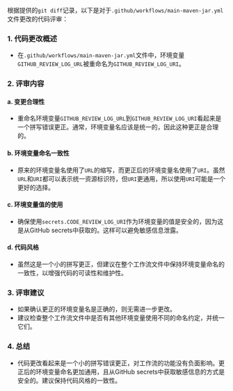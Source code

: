 根据提供的`git diff`记录，以下是对于`.github/workflows/main-maven-jar.yml`文件更改的代码评审：

### 1. 代码更改概述
- 在`.github/workflows/main-maven-jar.yml`文件中，环境变量`GITHUB_REVIEW_LOG_URL`被重命名为`GITHUB_REVIEW_LOG_URI`。

### 2. 评审内容

#### a. 变更合理性
- 重命名环境变量`GITHUB_REVIEW_LOG_URL`到`GITHUB_REVIEW_LOG_URI`看起来是一个拼写错误更正。通常，环境变量名应该是统一的，因此这种更正是合理的。

#### b. 环境变量命名一致性
- 原来的环境变量名使用了`URL`的缩写，而更正后的环境变量名使用了`URI`。虽然`URL`和`URI`都可以表示统一资源标识符，但`URI`更通用，所以使用`URI`可能是一个更好的选择。

#### c. 环境变量值的使用
- 确保使用`secrets.CODE_REVIEW_LOG_URI`作为环境变量的值是安全的，因为这是从GitHub secrets中获取的。这样可以避免敏感信息泄露。

#### d. 代码风格
- 虽然这是一个小的拼写更正，但建议在整个工作流文件中保持环境变量命名的一致性，以增强代码的可读性和维护性。

### 3. 评审建议
- 如果确认更正的环境变量名是正确的，则无需进一步更改。
- 建议检查整个工作流文件中是否有其他环境变量使用不同的命名约定，并统一它们。

### 4. 总结
- 代码更改看起来是一个小的拼写错误更正，对工作流的功能没有负面影响。更正后的环境变量命名更加通用，且从GitHub secrets中获取敏感信息的方式是安全的。建议保持代码风格的一致性。